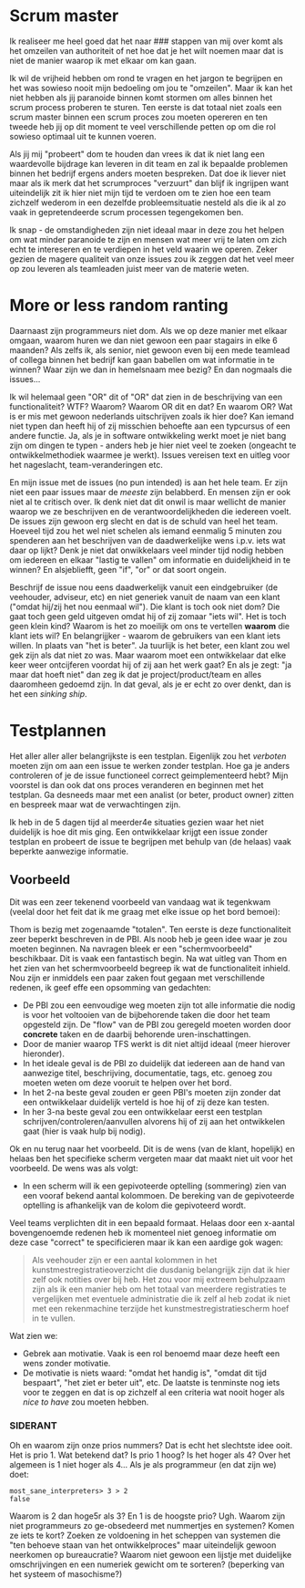 # Scrum master
Ik realiseer me heel goed dat het naar ### stappen van mij over komt als
het omzeilen van authoriteit of net hoe dat je het wilt noemen maar dat is
niet de manier waarop ik met elkaar om kan gaan.

Ik wil de vrijheid hebben om rond te vragen en het jargon te begrijpen en
het was sowieso nooit mijn bedoeling om jou te "omzeilen". Maar ik kan het 
niet hebben als jij paranoide binnen komt stormen om alles binnen het scrum
process proberen te sturen. Ten eerste is dat totaal niet zoals een scrum
master binnen een scrum proces zou moeten opereren en ten tweede heb jij
op dit moment te veel verschillende petten op om die rol sowieso optimaal
uit te kunnen voeren.

Als jij mij "probeert" dom te houden dan vrees ik dat ik niet lang een
waardevolle bijdrage kan leveren in dit team en zal ik bepaalde problemen
binnen het bedrijf ergens anders moeten bespreken. Dat doe ik liever niet
maar als ik merk dat het scrumproces "verzuurt" dan blijf ik ingrijpen want 
uiteindelijk zit ik hier niet mijn tijd te verdoen om te zien hoe een team
zichzelf wederom in een dezelfde probleemsituatie nesteld als die ik al zo 
vaak in gepretendeerde scrum processen tegengekomen ben.

Ik snap - de omstandigheden zijn niet ideaal maar in deze zou het helpen om
wat minder paranoide te zijn en mensen wat meer vrij te laten om zich echt
te intereseren en te verdiepen in het veld waarin we operen. Zeker gezien de
magere qualiteit van onze issues zou ik zeggen dat het veel meer op zou
leveren als teamleaden juist meer van de materie weten. 

# More or less random ranting
Daarnaast zijn programmeurs niet dom. Als we op deze manier met elkaar 
omgaan, waarom huren we dan niet gewoon een paar stagairs in elke 6 maanden?
Als zelfs ik, als senior, niet gewoon even bij een mede teamlead of collega
binnen het bedrijf kan gaan babellen om wat informatie in te winnen? Waar zijn
we dan in hemelsnaam mee bezig? En dan nogmaals die issues...

Ik wil helemaal geen "OR" dit of "OR" dat zien in de beschrijving van een
functionaliteit? WTF? Waarom? Waarom OR dit en dat? En waarom OR? Wat is 
er mis met gewoon nederlands uitschrijven zoals ik hier doe? Kan iemand niet
typen dan heeft hij of zij misschien behoefte aan een typcursus of een andere 
functie. Ja, als je in software ontwikkeling werkt moet je niet bang zijn om
dingen te typen - anders heb je hier niet veel te zoeken (ongeacht te ontwikkelmethodiek
waarmee je werkt). Issues vereisen text en uitleg voor het nageslacht, team-veranderingen 
etc. 

En mijn issue met de issues (no pun intended) is aan het hele team. Er zijn
niet een paar issues maar de *meeste* zijn belabberd. En mensen zijn er ook niet al
te critisch over. Ik denk niet dat dit onwil is maar wellicht de manier waarop we ze 
beschrijven en de verantwoordelijkheden die iedereen voelt. De issues zijn gewoon erg 
slecht en dat is de schuld van heel het team. Hoeveel tijd zou het wel niet schelen
als iemand eenmalig 5 minuten zou spenderen aan het beschrijven van de daadwerkelijke
wens i.p.v. iets wat daar op lijkt? Denk je niet dat onwikkelaars veel minder tijd 
nodig hebben om iedereen en elkaar "lastig te vallen" om informatie en duidelijkheid
in te winnen? En alsjebliefft, geen "if", "or" or dat soort ongein. 

Beschrijf de issue nou eens daadwerkelijk vanuit een eindgebruiker (de veehouder, adviseur, 
etc) en niet generiek vanuit de naam van een klant ("omdat hij/zij het nou eenmaal wil"). Die 
klant is toch ook niet dom? Die gaat toch geen geld uitgeven omdat hij of zij zomaar
"iets wil". Het is toch geen klein kind? Waarom is het zo moeilijk om ons te vertellen **waarom**
die klant iets wil? En belangrijjker - waarom de gebruikers van een klant iets willen. In plaats
van "het is beter". Ja tuurlijk is het beter, een klant zou wel gek zijn als dat niet zo was. 
Maar waarom moet een ontwikkelaar dat elke keer weer ontcijferen voordat hij of zij aan het werk 
gaat? En als je zegt: "ja maar dat hoeft niet" dan zeg ik dat je project/product/team en alles 
daaromheen gedoemd zijn. In dat geval, als je er echt zo over denkt, dan is het een *sinking ship*. 

# Testplannen
Het aller aller aller belangrijkste is een testplan. Eigenlijk zou het *verboten*
moeten zijn om aan een issue te werken zonder testplan. Hoe ga je anders controleren 
of je de issue functioneel correct geimplementeerd hebt? Mijn voorstel is dan ook dat
ons proces veranderen en beginnen met het testplan. Ga desneeds maar met een analist 
(or beter, product owner) zitten en bespreek maar wat de verwachtingen zijn.

Ik heb in de 5 dagen tijd al meerder4e situaties gezien waar het niet duidelijk is hoe
dit mis ging. Een ontwikkelaar krijgt een issue zonder testplan en probeert de issue
te begrijpen met behulp van (de helaas) vaak beperkte aanwezige informatie. 

## Voorbeeld
Dit was een zeer tekenend voorbeeld van vandaag wat ik tegenkwam (veelal door het feit
dat ik me graag met elke issue op het bord bemoei):

Thom is bezig met zogenaamde "totalen".  Ten eerste is deze functionaliteit zeer beperkt
beschreven in de PBI. Als noob heb je geen idee waar je zou moeten beginnen. Na navragen
bleek er een "schermvoorbeeld" beschikbaar. Dit is vaak een fantastisch begin. Na wat 
uitleg van Thom en het zien van het schermvoorbeeld begreep ik wat de functionaliteit
inhield. Nou zijn er inmiddels een paar zaken fout gegaan met verschillende redenen, ik 
geef effe een opsomming van gedachten:

* De PBI zou een eenvoudige weg moeten zijn tot alle informatie die nodig is voor het 
voltooien van de bijbehorende taken die door het team opgesteld zijn. De "flow" van de PBI
zou geregeld moeten worden door **concrete** taken en de daarbij behorende uren-inschattingen.
* Door de manier waarop TFS werkt is dit niet altijd ideaal (meer hierover hieronder). 
* In het ideale geval is de PBI zo duidelijk dat iedereen aan de hand van aanwezige 
titel, beschrijving, documentatie, tags, etc. genoeg zou moeten weten om deze vooruit
te helpen over het bord.
* In het 2-na beste geval zouden er geen PBI's moeten zijn zonder dat een ontwikkelaar
duidelijk verteld is hoe hij of zij deze kan testen.
* In her 3-na beste geval zou een ontwikkelaar eerst een testplan 
schrijven/controleren/aanvullen alvorens hij of zij aan het ontwikkelen gaat (hier is 
vaak hulp bij nodig).

Ok en nu terug naar het voorbeeld. Dit is de wens (van de klant, hopelijk) en helaas ben
het specifieke scherm vergeten maar dat maakt niet uit voor het voorbeeld. De wens was als
volgt:

* In een scherm will ik een gepivoteerde optelling (sommering) zien van een vooraf bekend
aantal kolommoen. De bereking van de gepivoteerde optelling is afhankelijk van de kolom
die gepivoteerd wordt. 

Veel teams verplichten dit in een bepaald formaat. Helaas door een x-aantal bovengenoemde
redenen heb ik momenteel niet genoeg informatie om deze case "correct" te specificieren 
maar ik kan een aardige gok wagen:

> Als veehouder zijn er een aantal kolommen in het kunstmestregistratieoverzicht die
> dusdanig belangrijjk zijn dat ik hier zelf ook notities over bij heb. Het zou voor 
> mij extreem behulpzaam zijn als ik een manier heb om het totaal van meerdere
> registraties te vergelijken met eventuele administratie die ik zelf al heb zodat ik
> niet met een rekenmachine terzijde het kunstmestregistratiescherm hoef in te vullen.

Wat zien we:

* Gebrek aan motivatie. Vaak is een rol benoemd maar deze heeft een wens zonder motivatie.
* De motivatie is niets waard: "omdat het handig is", "omdat dit tijd bespaart", "het ziet
er beter uit", etc. De laatste is tenminste nog iets voor te zeggen en dat is op zichzelf 
al een criteria wat nooit hoger als *nice to have* zou moeten hebben. 

### SIDERANT
Oh en waarom zijn onze prios nummers? Dat is echt het slechtste idee ooit. Het is prio 1.
Wat betekend dat? Is prio 1 hoog? Is het hoger als 4? Over het algemeen is 1 niet hoger als 4...
Als je als programmeur (en dat zijn we) doet:
```
most_sane_interpreters> 3 > 2
false
```
Waarom is 2 dan hoge5r als 3? En 1 is de hoogste prio? Ugh. Waarom zijn niet programmeurs zo
ge-obsedeerd met nummertjes en systemen? Komen ze iets te kort? Zoeken ze voldoening in het
scheppen van systemen die "ten behoeve staan van het ontwikkelproces" maar uiteindelijk gewoon
neerkomen op bureaucratie? Waarom niet gewoon een lijstje met duidelijke omschrijvingen en een
numeriek gewicht om te sorteren? (beperking van het systeem of masochisme?)